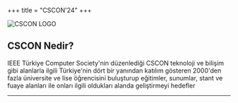 +++
title = "CSCON'24"
+++

![CSCON LOGO](/img/cscon/csconlogo.jpg)

## CSCON Nedir?

IEEE Türkiye Computer Society'nin düzenlediği CSCON teknoloji ve bilişim gibi alanlarla ilgili Türkiye'nin dört bir yanından katılım gösteren 2000'den fazla üniversite ve lise öğrencisini buluşturup eğitimler, sunumlar, stant ve fuaye alanları ile onları ilgili oldukları alanda geliştirmeyi hedefler

___________

